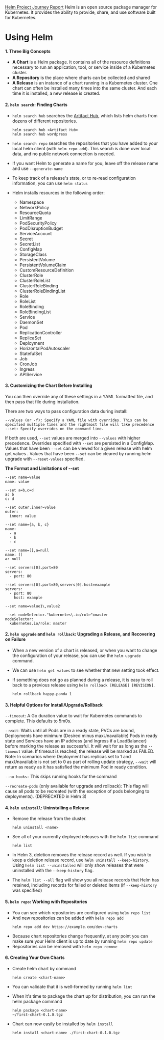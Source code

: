 
[Helm Project Journey Report](https://www.cncf.io/reports/helm-project-journey-report/)
Helm is an open source package manager for Kubernetes. It provides the ability to provide, share, and use software built for Kubernetes.

# Using Helm

#### 1. Three Big Concepts
- __A Chart__ is a Helm package. It contains all of the resource definitions necessary to run an application, tool, or service inside of a Kubernetes cluster.
- __A Repository__ is the place where charts can be collected and shared
- __A Release__ is an instance of a chart running in a Kubernetes cluster. One chart can often be installed many times into the same cluster. And each time it is installed, a new release is created.


#### 2. `helm search`: Finding Charts
- `helm search hub` searches the [Artifact Hub](https://artifacthub.io/packages/helm/bitnami/wordpress), which lists helm charts from dozens of different repositories.
    ```
    helm search hub <Artifact Hub>
    helm search hub wordpress
    ```
- `helm search repo` searches the repositories that you have added to your local helm client (with `helm repo add`). This search is done over local data, and no public network connection is needed.

- If you want Helm to generate a name for you, leave off the release name and use `--generate-name`
- To keep track of a release's state, or to re-read configuration information, you can use `helm status`

- Helm installs resources in the following order:
    - Namespace
    - NetworkPolicy
    - ResourceQuota
    - LimitRange
    - PodSecurityPolicy
    - PodDisruptionBudget
    - ServiceAccount
    - Secret
    - SecretList
    - ConfigMap
    - StorageClass
    - PersistentVolume
    - PersistentVolumeClaim
    - CustomResourceDefinition
    - ClusterRole
    - ClusterRoleList
    - ClusterRoleBinding
    - ClusterRoleBindingList
    - Role
    - RoleList
    - RoleBinding
    - RoleBindingList
    - Service
    - DaemonSet
    - Pod
    - ReplicationController
    - ReplicaSet
    - Deployment
    - HorizontalPodAutoscaler
    - StatefulSet
    - Job
    - CronJob
    - Ingress
    - APIService


#### 3. Customizing the Chart Before Installing
You can then override any of these settings in a YAML formatted file, and then pass that file during installation.

There are two ways to pass configuration data during install:
```
--values (or -f): Specify a YAML file with overrides. This can be specified multiple times and the rightmost file will take precedence
--set: Specify overrides on the command line.
```
If both are used, `--set` values are merged into `--values` with higher precedence. Overrides specified with `--set` are persisted in a ConfigMap. Values that have been `--set` can be viewed for a given release with helm get values <release-name>. Values that have been `--set` can be cleared by running helm upgrade with `--reset-values` specified.

__The Format and Limitations of --set__
```
--set name=value
name: value
```

```
--set a=b,c=d
a: b
c: d
```

```
--set outer.inner=value
outer:
  inner: value
```

```
--set name={a, b, c}
name:
  - a
  - b
  - c
```

```
--set name=[],a=null
name: []
a: null
```

```
--set servers[0].port=80
servers:
  - port: 80
```

```
--set servers[0].port=80,servers[0].host=example
servers:
  - port: 80
    host: example
```

```
--set name=value1\,value2
```

```
--set nodeSelector."kubernetes\.io/role"=master
nodeSelector:
  kubernetes.io/role: master
```

#### 2. `helm upgrade` and `helm rollback`: Upgrading a Release, and Recovering on Failure
- When a new version of a chart is released, or when you want to change the configuration of your release, you can use the `helm upgrade` command.

- We can use `helm get values` to see whether that new setting took effect.

- If something does not go as planned during a release, it is easy to roll back to a previous release using `helm rollback [RELEASE] [REVISION]`.
    ```
    helm rollback happy-panda 1
    ```

#### 3. Helpful Options for Install/Upgrade/Rollback
`--timeout`: A Go duration value to wait for Kubernetes commands to complete. This defaults to 5m0s.

`--wait`: Waits until all Pods are in a ready state, PVCs are bound, Deployments have minimum (Desired minus maxUnavailable) Pods in ready state and Services have an IP address (and Ingress if a LoadBalancer) before marking the release as successful. It will wait for as long as the `--timeout` value. If timeout is reached, the release will be marked as FAILED. Note: In scenarios where Deployment has replicas set to 1 and maxUnavailable is not set to 0 as part of rolling update strategy, `--wait` will return as ready as it has satisfied the minimum Pod in ready condition.

`--no-hooks:` This skips running hooks for the command

`--recreate-pods` (only available for upgrade and rollback): This flag will cause all pods to be recreated (with the exception of pods belonging to deployments). (DEPRECATED in Helm 3)


#### 4. `helm uninstall`: Uninstalling a Release

- Remove the release from the cluster.
    ```
    helm uninstall <name>
    ```

- See all of your currently deployed releases with the `helm list` command
    ```
    helm list
    ```

- In Helm 3, deletion removes the release record as well. If you wish to keep a deletion release record, use `helm uninstall --keep-history`. Using `helm list --uninstalled` will only show releases that were uninstalled with the `--keep-history` flag.

- The `helm list --all` flag will show you all release records that Helm has retained, including records for failed or deleted items (if `--keep-history` was specified)

#### 5. `helm repo`: Working with Repositories

- You can see which repositories are configured using `helm repo list`
- And new repositories can be added with `helm repo add`
    ```
    helm repo add dev https://example.com/dev-charts
    ```
- Because chart repositories change frequently, at any point you can make sure your Helm client is up to date by running `helm repo update`
- Repositories can be removed with `helm repo remove
`

#### 6. Creating Your Own Charts
- Create helm chart by command
    ```
    helm create <chart-name>
    ```
- You can validate that it is well-formed by running `helm lint`

- When it's time to package the chart up for distribution, you can run the helm package command
    ```
    helm package <chart-name>
    ~/first-chart-0.1.0.tgz
    ```
- Chart can now easily be installed by `helm install`
    ```
    helm install <chart-name> ./first-chart-0.1.0.tgz
    ```
